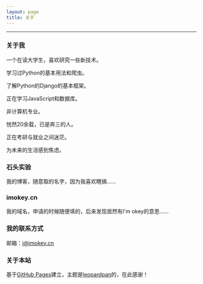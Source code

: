 ```yaml
---
layout: page
title: 关于
---
```

---
### 关于我

一个在读大学生，喜欢研究一些新技术。

学习过Python的基本用法和爬虫。

了解Python的Django的基本框架。

正在学习JavaScript和数据库。

非计算机专业。

恍然20余载，已是奔三的人。

正在考研与就业之间迷茫。

为未来的生活感到焦虑。

### 石头实验

我的博客，随意取的名字，因为我喜欢瞎搞......


### imokey.cn

我的域名，申请的时候随便填的，后来发现居然有I'm okey的意思......

### 我的联系方式

邮箱：<i@imokey.cn>

### 关于本站

基于[GitHub Pages](https://pages.github.com/)建立，主题是[leopardpan](http://baixin.io/)的，在此感谢！
